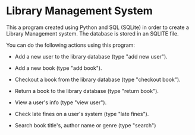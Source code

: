 # Library Management System
This a program created using Python and SQL (SQLite) in order to create a Library Management system. 
The database is stored in an SQLITE file. 

You can do the following actions using this program:
- Add a new user to the library database (type "add new user").

- Add a new book (type "add book").

- Checkout a book from the library database (type "checkout book").

- Return a book to the library database (type "return book").

- View a user's info (type "view user").

- Check late fines on a user's system (type "late fines").

- Search book title's, author name or genre (type "search")
